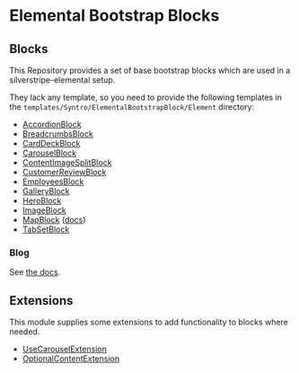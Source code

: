 # Elemental Bootstrap Blocks

## Blocks
This Repository provides a set of base bootstrap blocks which are used in a
silverstripe-elemental setup.

They lack any template, so you need to provide the following templates in the
`templates/Syntro/ElementalBootstrapBlock/Element` directory:

* [AccordionBlock](src/Element/AccordionBlock.php)
* [BreadcrumbsBlock](src/Element/BreadcrumbsBlock.php)
* [CardDeckBlock](src/Element/CardDeckBlock.php)
* [CarouselBlock](src/Element/CarouselBlock.php)
* [ContentImageSplitBlock](src/Element/ContentImageSplitBlock.php)
* [CustomerReviewBlock](src/Element/CustomerReviewBlock.php)
* [EmployeesBlock](src/Element/EmployeesBlock.php)
* [GalleryBlock](src/Element/GalleryBlock.php)
* [HeroBlock](src/Element/HeroBlock.php)
* [ImageBlock](src/Element/ImageBlock.php)
* [MapBlock](src/Element/MapBlock.php) ([docs](docs/MapBlock.md))
* [TabSetBlock](src/Element/TabSetBlock.php)

### Blog
See [the docs](docs/BlogBlocks.md).


## Extensions
This module supplies some extensions to add functionality to blocks where needed.

* [UseCarouselExtension](docs/extensions/UseCarouselExtension.md)
* [OptionalContentExtension](docs/extensions/OptionalContentExtension.md)
